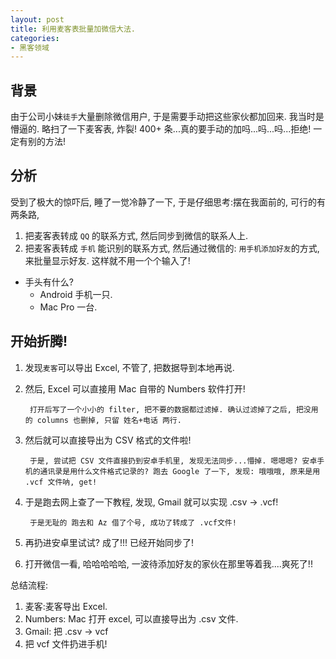 ```yaml
---
layout: post
title: 利用麦客表批量加微信大法.
categories:
- 黑客领域
---
```



## 背景

由于公司小妹`徒手`大量删除微信用户, 于是需要手动把这些家伙都加回来. 我当时是懵逼的. 略扫了一下麦客表, 炸裂! 400+ 条...真的要手动的加吗...吗...吗...拒绝! 一定有别的方法!

## 分析

受到了极大的惊吓后, 睡了一觉冷静了一下, 于是仔细思考:摆在我面前的, 可行的有两条路, 

1. 把麦客表转成 `QQ` 的联系方式, 然后同步到微信的联系人上.
2. 把麦客表转成 `手机` 能识别的联系方式, 然后通过微信的: `用手机添加好友`的方式, 来批量显示好友. 这样就不用一个个输入了!

* 手头有什么?
	* Android 手机一只.
	* Mac Pro 一台.

## 开始折腾!

1. 发现`麦客`可以导出 Excel, 不管了, 把数据导到本地再说. 
2. 然后, Excel 可以直接用 Mac 自带的 Numbers 软件打开! 

		打开后写了一个小小的 filter, 把不要的数据都过滤掉. 确认过滤掉了之后, 把没用的 columns 也删掉, 只留 姓名+电话 两行.

3. 然后就可以直接导出为 CSV 格式的文件啦!  

		于是, 尝试把 CSV 文件直接扔到安卓手机里, 发现无法同步...懵掉. 嗯嗯嗯? 安卓手机的通讯录是用什么文件格式记录的? 跑去 Google 了一下, 发现: 哦哦哦, 原来是用 .vcf 文件呐, get!

4. 于是跑去网上查了一下教程, 发现, Gmail 就可以实现 .csv → .vcf!  

		于是无耻的 跑去和 Az 借了个号, 成功了转成了 .vcf文件! 

5. 再扔进安卓里试试? 成了!!! 已经开始同步了!
6. 打开微信一看, 哈哈哈哈哈, 一波待添加好友的家伙在那里等着我....爽死了!!

总结流程:  
 1. 麦客:麦客导出 Excel.  
 2. Numbers: Mac 打开 excel, 可以直接导出为 .csv 文件.  
 3. Gmail: 把 .csv → vcf  
 4. 把 vcf 文件扔进手机!  




